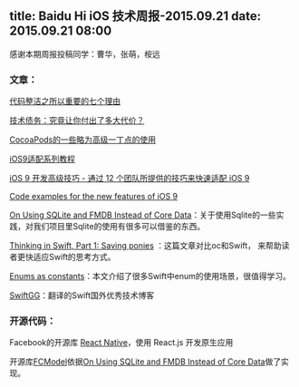 title: Baidu Hi iOS 技术周报-2015.09.21
date: 2015.09.21 08:00
---

感谢本期周报投稿同学：曹华，张萌，桉远

### 文章：

[代码整洁之所以重要的七个理由](http://blog.jobbole.com/61312/)

[技术债务：究竟让你付出了多大代价？](http://blog.jobbole.com/25137/)

[CocoaPods的一些略为高级一丁点的使用](http://supermao.cn/cocoapodsde-xie-lue-wei-gao-ji-ding-dian-de-shi-yong/)

[iOS9适配系列教程](https://github.com/ChenYilong/iOS9AdaptationTips)

[iOS 9 开发高级技巧 - 通过 12 个团队所提供的技巧来快速适配 iOS 9](https://realm.io/cn/news/tips-for-ios-9-development/)

[Code examples for the new features of iOS 9](https://github.com/shu223/iOS-9-Sampler)

[On Using SQLite and FMDB Instead of Core Data](https://www.objc.io/issues/4-core-data/SQLite-instead-of-core-data/)：关于使用Sqlite的一些实践，对我们项目里Sqlite的使用有很多可以借鉴的东西。

[Thinking in Swift, Part 1: Saving ponies](http://alisoftware.github.io/swift/2015/09/06/thinking-in-swift-1/)
：这篇文章对比oc和Swift， 来帮助读者更快适应Swift的思考方式。

[Enums as constants](http://alisoftware.github.io/swift/enum/constants/2015/07/19/enums-as-constants/)：本文介绍了很多Swift中enum的使用场景，很值得学习。

[SwiftGG](http://swift.gg/)：翻译的Swift国外优秀技术博客


### 开源代码：

Facebook的开源库 [React Native](http://facebook.github.io/react-native/)，使用 React.js 开发原生应用

开源库[FCModel](https://github.com/marcoarment/FCModel)依据[On Using SQLite and FMDB Instead of Core Data](https://www.objc.io/issues/4-core-data/SQLite-instead-of-core-data/)做了实现。

